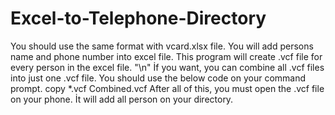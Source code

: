 # Excel-to-Telephone-Directory
You should use the same format with vcard.xlsx file. You will add persons name and phone number into excel file. This program will create .vcf file for every person in the excel file. "\n"
İf you want, you can combine all .vcf files into just one .vcf file. You should use the below code on your command prompt.
copy *.vcf Combined.vcf
After all of this, you must open the .vcf file on your phone. İt will add all person on your directory.
